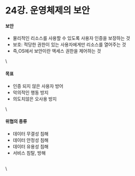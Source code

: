 # 24강. 운영체제의 보안

#### 보안

* 물리적인 리소스를 사용할 수 있도록 사용자 인증을 보장하는 것
* 보호: 적당한 권한이 있는 사용자에게만 리소스를 열어주는 것
* 즉,OS에서 보안이란 액세스 권한을 제어하는 것

\


#### 목표

* 인증 되지 않은 사용자 방어
* 악의적인 행동 방지
* 의도치않은 오사용 방지

\


#### 위협의 종류

* 데이터 무결성 침해
* 데이터 안정성 침해
* 데이터 유용성 침해
* 서비스 침탈, 방해

\
\
